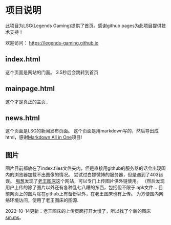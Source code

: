 # 项目说明
此项目为LSG(Legends Gaming)提供了首页。感谢github pages为此项目提供技术支持！

欢迎访问：
https://legends-gaming.github.io

## index.html
这个页面是网站的门面。
3.5秒后会跳转到首页

## mainpage.html
这个才是真正的主页..

## news.html
这个页面是LSG的新闻发布页面。
这个页面是用markdown写的，然后导出成html，感谢<a href = "https://github.com/yzhang-gh/vscode-markdown">Markdown All in One</a>项目!

## 图片
图片目前都放在了index.files文件夹内，但是直接用github的服务器的话会出现国内的浏览器加载不出图像的情况。
尝试过白嫖微博的服务器，但是遇到了403错误。
<a href = "https://github.com/Wlzza">甩葱</a>发现了<a href = "https://gejiba.com/">老王图床</a>这个网站，可以专门上传图片供外链使用。
（然后发现用户上传的除了图片以外还有各种乱七八糟的东西，包括但不限于.apk文件...
目前网页上的图片除在github上有备份以外，在老王图床也有上传。
为方便国内网络环境访问，使用了老王图床的图源.

2022-10-14更新：老王图床的上传页面打开太慢了，所以找了个新的图床<a href = "https://sm.ms/">sm.ms</a>。 
